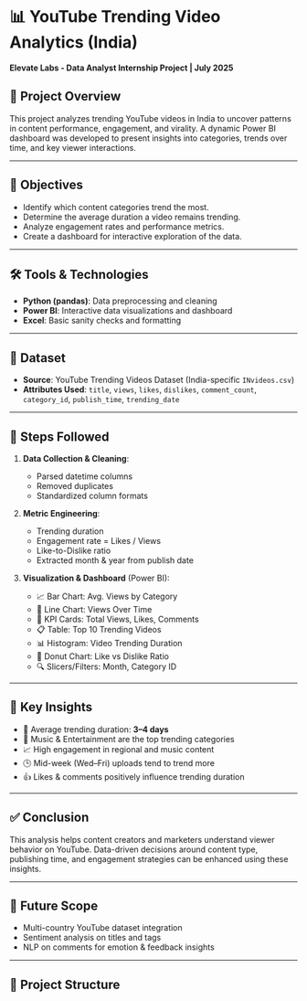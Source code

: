 # 📊 YouTube Trending Video Analytics (India)

**Elevate Labs - Data Analyst Internship Project | July 2025**

## 📌 Project Overview

This project analyzes trending YouTube videos in India to uncover patterns in content performance, engagement, and virality. A dynamic Power BI dashboard was developed to present insights into categories, trends over time, and key viewer interactions.

---

## 🧠 Objectives

- Identify which content categories trend the most.
- Determine the average duration a video remains trending.
- Analyze engagement rates and performance metrics.
- Create a dashboard for interactive exploration of the data.

---

## 🛠️ Tools & Technologies

- **Python (pandas)**: Data preprocessing and cleaning
- **Power BI**: Interactive data visualizations and dashboard
- **Excel**: Basic sanity checks and formatting

---

## 🧾 Dataset

- **Source**: YouTube Trending Videos Dataset (India-specific `INvideos.csv`)
- **Attributes Used**: `title`, `views`, `likes`, `dislikes`, `comment_count`, `category_id`, `publish_time`, `trending_date`

---

## 🔄 Steps Followed

1. **Data Collection & Cleaning**:
   - Parsed datetime columns
   - Removed duplicates
   - Standardized column formats

2. **Metric Engineering**:
   - Trending duration
   - Engagement rate = Likes / Views
   - Like-to-Dislike ratio
   - Extracted month & year from publish date

3. **Visualization & Dashboard** (Power BI):
   - 📈 Bar Chart: Avg. Views by Category
   - 📅 Line Chart: Views Over Time
   - 🧮 KPI Cards: Total Views, Likes, Comments
   - 📋 Table: Top 10 Trending Videos
   - 📊 Histogram: Video Trending Duration
   - 🍩 Donut Chart: Like vs Dislike Ratio
   - 🔍 Slicers/Filters: Month, Category ID

---

## 📍 Key Insights

- 📆 Average trending duration: **3–4 days**
- 🎵 Music & Entertainment are the top trending categories
- 📈 High engagement in regional and music content
- 🕒 Mid-week (Wed–Fri) uploads tend to trend more
- 👍 Likes & comments positively influence trending duration

---

## ✅ Conclusion

This analysis helps content creators and marketers understand viewer behavior on YouTube. Data-driven decisions around content type, publishing time, and engagement strategies can be enhanced using these insights.

---

## 🚀 Future Scope

- Multi-country YouTube dataset integration
- Sentiment analysis on titles and tags
- NLP on comments for emotion & feedback insights

---

## 📁 Project Structure

